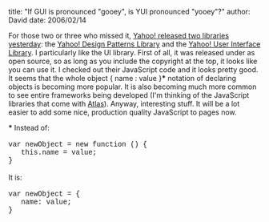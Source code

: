 
title: "If GUI is pronounced \"gooey\", is YUI pronounced \"yooey\"?"
author: David
date: 2006/02/14

<P>For those two or three who missed it, <A href="http://www.yuiblog.com/">Yahoo! released two libraries yesterday</A>: the <A href="http://developer.yahoo.net/ypatterns">Yahoo! Design Patterns Library</A>&nbsp;and the <A href="http://developer.yahoo.net/yui">Yahoo! User Interface Library</A>. I particularly like the UI library. First of all, it was released under as open source, so as long as you include the copyright at the top, it looks like you can use&nbsp;it. I checked out their JavaScript code and it looks pretty good. It seems that the whole object { name : value }<STRONG>*</STRONG> notation of declaring objects is becoming more popular. It is also becoming much more common to see entire frameworks being developed (I'm thinking of the JavaScript libraries that come with <A href="http://atlas.asp.net">Atlas</A>). Anyway, interesting stuff. It will be a lot easier to add some nice, production quality JavaScript to pages now.</P>
<P><STRONG>*</STRONG> Instead of:<BR><BR><FONT face="Courier New">var newObject = new function () {<BR>&nbsp;&nbsp;&nbsp;this.name = value;<BR>}<BR></FONT><BR>It is:<BR><BR><FONT face="Courier New">var newObject = {<BR>&nbsp;&nbsp;&nbsp;name: value;<BR>}</FONT></P>
